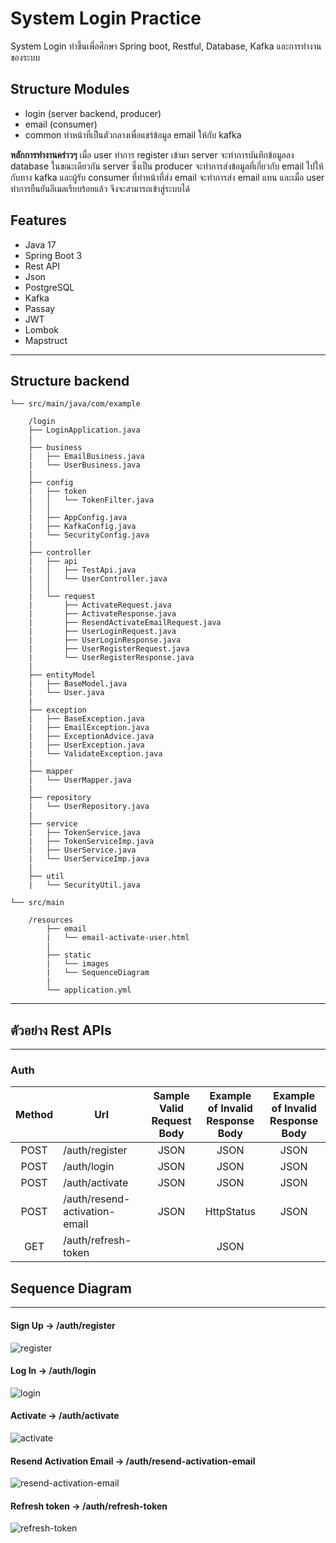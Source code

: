 # System Login Practice

System Login ทำขึ้นเพื่อศึกษา Spring boot, Restful, Database, Kafka และการทำงานของระบบ

## Structure Modules

* login (server backend, producer)
* email (consumer)
* common ทำหน้าที่เป็นตัวกลางเพื่อแชร์ข้อมูล email ให้กับ kafka

**หลักการทำงานคร่าวๆ** เมื่อ user ทำการ register เข้ามา server จะทำการบันทึกข้อมูลลง database ในขณะเดียวกัน server
ซึ่งเป็น producer จะทำการส่งข้อมูลที่เกี่ยวกับ email ไปให้กับทาง kafka และผู้รับ consumer ที่ทำหน้าที่ส่ง email
จะทำการส่ง email แทน และเมื่อ user ทำการยืนยันอีเมลเรียบร้อยแล้ว จึงจะสามารถเข้าสู่ระบบได้
## Features

* Java 17
* Spring Boot 3
* Rest API
* Json
* PostgreSQL
* Kafka
* Passay
* JWT
* Lombok
* Mapstruct

---

## Structure backend

    └── src/main/java/com/example

        /login
        ├── LoginApplication.java
        |
        ├── business
        |   ├── EmailBusiness.java
        |   └── UserBusiness.java
        |
        ├── config
        |   ├── token
        |   │   └── TokenFilter.java
        │   │
        |   ├── AppConfig.java
        |   ├── KafkaConfig.java
        |   └── SecurityConfig.java
        |
        ├── controller
        |   ├── api
        |   │   ├── TestApi.java
        |   │   └── UserController.java
        │   │
        |   └── request
        |       ├── ActivateRequest.java
        |       ├── ActivateResponse.java
        |       ├── ResendActivateEmailRequest.java
        |       ├── UserLoginRequest.java
        |       ├── UserLoginResponse.java
        |       ├── UserRegisterRequest.java
        |       └── UserRegisterResponse.java
        |
        ├── entityModel
        |   ├── BaseModel.java
        |   └── User.java
        |
        ├── exception
        |   ├── BaseException.java
        |   ├── EmailException.java
        |   ├── ExceptionAdvice.java
        |   ├── UserException.java
        |   └── ValidateException.java
        |
        ├── mapper
        |   └── UserMapper.java
        |
        ├── repository
        |   └── UserRepository.java
        |
        ├── service
        |   ├── TokenService.java
        |   ├── TokenServiceImp.java
        |   ├── UserService.java
        |   └── UserServiceImp.java
        |
        ├── util
        |   └── SecurityUtil.java

    └── src/main

        /resources
            ├── email
            |   └── email-activate-user.html
            |
            ├── static
            |   └── images
            |   └── SequenceDiagram
            |
            └── application.yml
---

## ตัวอย่าง Rest APIs

---
### Auth

| Method | Url                           | Sample Valid <br/>Request Body | Example of Invalid <br/>Response Body | Example of Invalid <br/>Response Body |
|:------:|-------------------------------|:------------------------------:|:-------------------------------------:|:-------------------------------------:|
|  POST  | /auth/register                |              JSON              |                 JSON                  |                 JSON                  |
|  POST  | /auth/login                   |              JSON              |                 JSON                  |                 JSON                  |
|  POST  | /auth/activate                |              JSON              |                 JSON                  |                 JSON                  |
|  POST  | /auth/resend-activation-email |              JSON              |              HttpStatus               |                 JSON                  |
|  GET   | /auth/refresh-token           |                                |                 JSON                  |                                       |


## Sequence Diagram

---
#### Sign Up -> /auth/register
![register](https://github.com/Toei56/system-login-backend/blob/40d34ed2cf641e94cccd6610cb8e22a0600d553a/src/main/resources/static/Sequence%20Diagram/Register.png)
#### Log In -> /auth/login
![login](https://github.com/Toei56/system-login-backend/blob/40d34ed2cf641e94cccd6610cb8e22a0600d553a/src/main/resources/static/Sequence%20Diagram/Login.png)
#### Activate -> /auth/activate
![activate](https://github.com/Toei56/system-login-backend/blob/40d34ed2cf641e94cccd6610cb8e22a0600d553a/src/main/resources/static/Sequence%20Diagram/Activate.png)
#### Resend Activation Email -> /auth/resend-activation-email
![resend-activation-email](https://github.com/Toei56/system-login-backend/blob/40d34ed2cf641e94cccd6610cb8e22a0600d553a/src/main/resources/static/Sequence%20Diagram/ResendActivateEmail.png)
#### Refresh token -> /auth/refresh-token
![refresh-token](https://github.com/Toei56/system-login-backend/blob/40d34ed2cf641e94cccd6610cb8e22a0600d553a/src/main/resources/static/Sequence%20Diagram/RefreshTonken.png)
